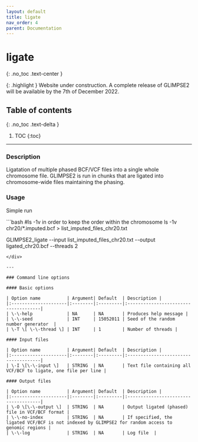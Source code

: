 ```yaml
---
layout: default
title: ligate
nav_order: 4
parent: Documentation
---
```

# ligate
{: .no_toc .text-center }

{: .highlight }
Website under construction. A complete release of GLIMPSE2 will be available by the 7th of December 2022.

## Table of contents
{: .no_toc .text-delta }

1. TOC
{:toc}

---

### Description
Ligatation of multiple phased BCF/VCF files into a single whole chromosome file. GLIMPSE2 is run in chunks that are ligated into chromosome-wide files maintaining the phasing.

### Usage
Simple run

<div class="code-example" markdown="1">
```bash
#ls -1v in order to keep the order within the chromosome
ls -1v chr20/*.imputed.bcf > list_imputed_files_chr20.txt

GLIMPSE2_ligate --input list_imputed_files_chr20.txt --output ligated_chr20.bcf --threads 2
```
</div>

---

### Command line options

#### Basic options

| Option name 	       | Argument| Default  | Description |
|:---------------------|:--------|:---------|:-------------------------------------|
| \-\-help             | NA      | NA       | Produces help message |
| \-\-seed             | INT     | 15052011 | Seed of the random number generator  |
| \-T \[ \-\-thread \] | INT     | 1        | Number of threads |

#### Input files

| Option name 	       | Argument| Default  | Description |
|:---------------------|:--------|:---------|:-------------------------------------|
| \-I \[\-\-input \]   | STRING  | NA       | Text file containing all VCF/BCF to ligate, one file per line |

#### Output files

| Option name 	       | Argument| Default  | Description |
|:---------------------|:--------|:---------|:-------------------------------------|
| \-O \[\-\-output \]  | STRING  | NA       | Output ligated (phased) file in VCF/BCF format |
| \-\-no-index         | STRING  | NA       | If specified, the ligated VCF/BCF is not indexed by GLIMPSE2 for random access to genomic regions |
| \-\-log              | STRING  | NA       | Log file  |

